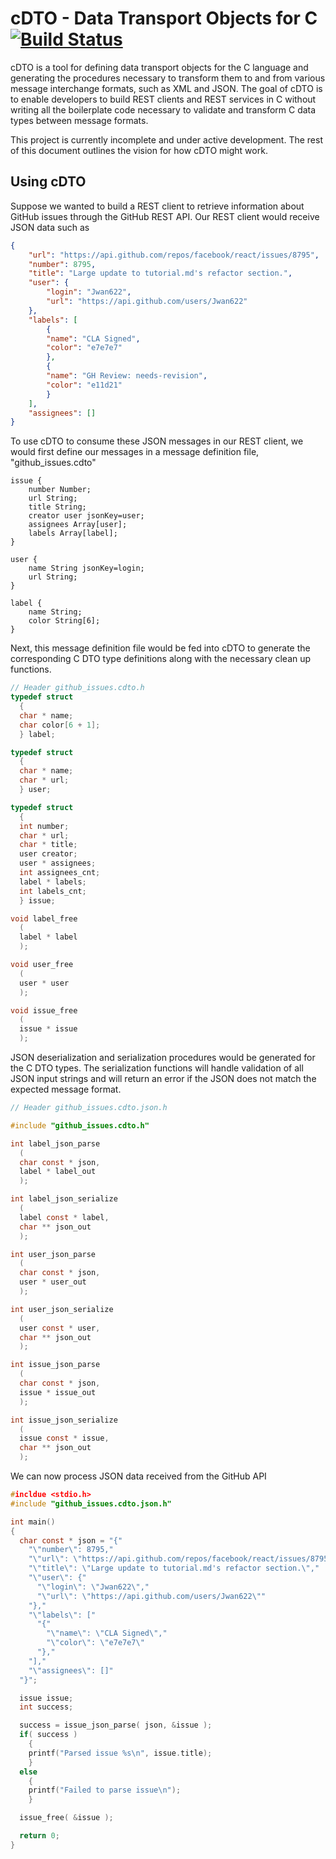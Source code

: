 # cDTO - Data Transport Objects for C [![Build Status](https://travis-ci.org/gatkin/cDTO.svg?branch=master)](https://travis-ci.org/gatkin/cDTO)

cDTO is a tool for defining data transport objects for the C language and generating the procedures necessary to transform them to and from various message interchange formats, such as XML and JSON. The goal of cDTO is to enable developers to build REST clients and REST services in C without writing all the boilerplate code necessary to validate and transform C data types between message formats.

This project is currently incomplete and under active development. The rest of this document outlines the vision for how cDTO might work.


## Using cDTO
Suppose we wanted to build a REST client to retrieve information about GitHub issues through the GitHub REST API. Our REST client would receive JSON data such as
```json
{
    "url": "https://api.github.com/repos/facebook/react/issues/8795",
    "number": 8795,
    "title": "Large update to tutorial.md's refactor section.",
    "user": {
        "login": "Jwan622",
        "url": "https://api.github.com/users/Jwan622"
    },
    "labels": [
        {
        "name": "CLA Signed",
        "color": "e7e7e7"
        },
        {
        "name": "GH Review: needs-revision",
        "color": "e11d21"
        }
    ],
    "assignees": []
}
```
To use cDTO to consume these JSON messages in our REST client, we would first define our messages in a message definition file, "github_issues.cdto"
```
issue {
    number Number;
    url String;
    title String;
    creator user jsonKey=user;
    assignees Array[user];
    labels Array[label];
}

user {
    name String jsonKey=login;
    url String;
}

label {
    name String;
    color String[6];
}
```
Next, this message definition file would be fed into cDTO to generate the corresponding C DTO type definitions along with the necessary clean up functions.
```C
// Header github_issues.cdto.h
typedef struct
  {
  char * name;
  char color[6 + 1];
  } label;

typedef struct
  {
  char * name;
  char * url;
  } user;

typedef struct
  {
  int number;
  char * url;
  char * title;
  user creator;
  user * assignees;
  int assignees_cnt;
  label * labels;
  int labels_cnt;
  } issue;

void label_free
  (
  label * label
  );

void user_free
  (
  user * user  
  );

void issue_free
  (
  issue * issue
  );
```

JSON deserialization and serialization procedures would be generated for the C DTO types. The serialization functions will handle validation of all JSON input strings and will return an error if the JSON does not match the expected message format.
```C
// Header github_issues.cdto.json.h

#include "github_issues.cdto.h"

int label_json_parse
  (
  char const * json,
  label * label_out
  );

int label_json_serialize
  (
  label const * label,
  char ** json_out
  );

int user_json_parse
  (
  char const * json,
  user * user_out
  );

int user_json_serialize
  (
  user const * user,
  char ** json_out
  );

int issue_json_parse
  (
  char const * json,
  issue * issue_out
  );

int issue_json_serialize
  (
  issue const * issue,
  char ** json_out
  );
```
We can now process JSON data received from the GitHub API
```C
#incldue <stdio.h>
#include "github_issues.cdto.json.h"

int main()
{
  char const * json = "{"
    "\"number\": 8795,"
    "\"url\": \"https://api.github.com/repos/facebook/react/issues/8795\","
    "\"title\": \"Large update to tutorial.md's refactor section.\","
    "\"user\": {"
      "\"login\": \"Jwan622\","
      "\"url\": \"https://api.github.com/users/Jwan622\""
    "},"
    "\"labels\": ["
      "{"
        "\"name\": \"CLA Signed\","
        "\"color\": \"e7e7e7\"
      "},"
    "],"
    "\"assignees\": []"
  "}";

  issue issue;
  int success;

  success = issue_json_parse( json, &issue );
  if( success )
    {
    printf("Parsed issue %s\n", issue.title);
    }
  else
    {
    printf("Failed to parse issue\n");
    }

  issue_free( &issue );

  return 0;
}

```
